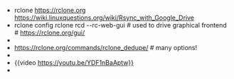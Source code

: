 - rclone  https://rclone.org
       https://wiki.linuxquestions.org/wiki/Rsync_with_Google_Drive
- rclone config
  rclone rcd --rc-web-gui    # used to drive graphical frontend  # https://rclone.org/gui/
-
- https://rclone.org/commands/rclone_dedupe/  # many options!
-
- {{video https://youtu.be/YDF1nBaAptw}}
-